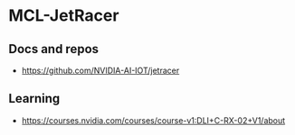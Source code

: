 # MCL-JetRacer

## Docs and repos
* https://github.com/NVIDIA-AI-IOT/jetracer

## Learning
* https://courses.nvidia.com/courses/course-v1:DLI+C-RX-02+V1/about

